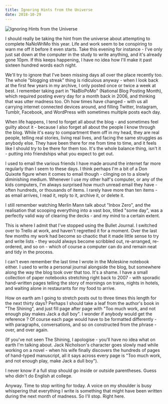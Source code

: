 ```yaml
---
title: Ignoring Hints from the Universe
date: 2018-10-29
---
```


![Ignoring Hints from the Universe](https://source.unsplash.com/jpkvklXwt98/1600x900)

I should really be taking the hint from the universe about attempting to complete NaNoWriMo this year. Life and work seem to be conspiring to warn me off it before it even starts. Take this evening for instance - I've only just sat down at the computer in the study to write anything, and it's already gone 10pm. If this keeps happening, I have no idea how I'll make it past sixteen hundred words each night.

We'll try to ignore that I've been missing days all over the place recently too. The whole "blogging streak" thing is ridiculous anyway - when I look back at the first few years in my archive, I only posted once or twice a week at best. I remember taking part in "NaBloPoMo" (National Blog Posting Month), which required posting every day for a month back in 2006, and thinking that was utter madness too. Oh how times have changed - with us all carrying internet connected devices around, and filling Twitter, Instagram, Tumblr, Facebook, and WordPress with sometimes multiple posts each day.

When life happens, I tend to forget all about the blog - and sometimes feel guilty about it - because I also forget all about the people I know through the blog. While it's easy to compartment them off in my head, they are real people, telling real stories, living real lives, and facing the same struggles as anybody else. They have been there for me from time to time, and it feels like I should try to be there for them too. It's the whole balance thing, isn't it - putting into friendships what you expect to get out.

I used to email the various friends I have made around the internet far more regularly than I seem to these days. I think perhaps I'm a bit of a Don Quixote figure when it comes to email though - clinging on to a slowly diminishing medium. Whenever I use my other half's computer, or any of the kids computers, I'm always surprised how much unread email they have - often hundreds, or thousands of items. I rarely have more than ten items - as email arrives, I read it, reply to it, archive it, or delete it.

I still remember watching Merlin Mann talk about "Inbox Zero", and the realisation that scooping everything into a vast box, titled "some day", was a perfectly valid way of clearing the decks - and my mind to a certain extent.

This is where I admit that I've stopped using the Bullet Journal. I switched over to Trello at work, and haven't regretted it for a moment. Over the last few months my work had become so chaotic that it made little sense to try and write lists - they would always become scribbled out, re-arranged, re-ordered, and so on - which of course a computer can do and remain neat and tidy in the process.

I can't even remember the last time I wrote in the Moleskine notebook either. I used to write a personal journal alongside the blog, but somewhere along the way the blog took over that too. It's a shame. I have a small collection of paper notebooks stretching right back to 2007 - with sporadic hand-written pages telling the story of mornings on trains, nights in hotels, and waiting alone in restaurants for my food to arrive.

How on earth am I going to stretch posts out to three times this length for the next thirty days? Perhaps I should take a leaf from the author's book in "The Shining", and just fill page after page with "Too much work, and not enough play makes Jack a dull boy". I wonder if anybody would get the reference ? Of course each page would have to be formatted differently - with paragraphs, conversations, and so on constructed from the phrase - over, and over again.

(If you've not seen The Shining, I apologise - you'll have no idea what on earth I'm talking about. Jack Nicholson's character goes slowly mad while working on a novel - when his wife finally discovers the hundreds of pages of hand-typed manuscript, all it says across every page is "Too much work, and not enough play, make Jack a dull boy").

I never know if a full stop should go inside or outside parentheses. Guess who didn't do English at college.

Anyway. Time to stop writing for today. A voice on my shoulder is busy whispering that everything I write is something that might have been written during the next month of madness. So I'll stop. Right here.